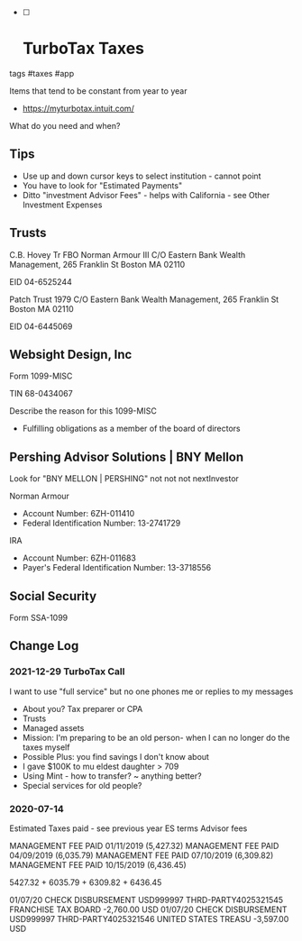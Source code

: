 - [ ] # TurboTax Taxes
tags #taxes #app

Items that tend to be constant from year to year

* https://myturbotax.intuit.com/

What do you need and when?

## Tips

* Use up and down cursor keys to select institution - cannot point
* You have to look for "Estimated Payments"
* Ditto "investment Advisor Fees" - helps with California - see Other Investment Expenses

## Trusts

C.B. Hovey Tr FBO Norman Armour III
C/O Eastern Bank Wealth Management, 265 Franklin St
Boston
MA
02110

EID 04-6525244

Patch Trust 1979
C/O Eastern Bank Wealth Management, 265 Franklin St
Boston
MA
02110

EID 04-6445069


## Websight Design, Inc

Form 1099-MISC

TIN 68-0434067

Describe the reason for this 1099-MISC

* Fulfilling obligations as a member of the board of directors


## Pershing Advisor Solutions | BNY Mellon

Look for "BNY MELLON | PERSHING" not not not nextInvestor

Norman Armour
* Account Number: 6ZH-011410
* Federal Identification Number: 13-2741729

IRA
* Account Number: 6ZH-011683
* Payer's Federal Identification Number: 13-3718556


## Social Security

Form SSA-1099


## Change Log



### 2021-12-29 TurboTax Call
I want to use "full service" but no one phones me or replies to my messages

* About you? Tax preparer or CPA
* Trusts
* Managed assets
* Mission: I'm preparing to be an old person- when I can no longer do the taxes myself
* Possible Plus: you find savings I don't know about
* I gave $100K to mu eldest daughter > 709
* Using Mint - how to transfer? ~ anything better?
* Special services for old people?


### 2020-07-14

Estimated Taxes paid - see previous year ES terms
Advisor fees

MANAGEMENT FEE PAID 01/11/2019 (5,427.32)
MANAGEMENT FEE PAID 04/09/2019 (6,035.79)
MANAGEMENT FEE PAID 07/10/2019 (6,309.82)
MANAGEMENT FEE PAID 10/15/2019 (6,436.45)

5427.32 + 6035.79 + 6309.82 + 6436.45

01/07/20 CHECK DISBURSEMENT
USD999997
THRD-PARTY4025321545 FRANCHISE TAX BOARD -2,760.00 USD
01/07/20 CHECK DISBURSEMENT
USD999997
THRD-PARTY4025321546 UNITED STATES TREASU -3,597.00 USD

